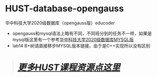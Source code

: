 # HUST-database-opengauss
华中科技大学2020级数据库（opengauss版）educoder

- opengauss和mysql语法上略有不同，不同班分到的任务不一样，如果是mysql版这里有一个参考[华中科技大学2020级数据库MYSQL版](https://github.com/reKelin/Database-experiment-based-on-MySQL)  
- lab14 B+树请直接移步MYSQL版本链接，由于是C++实现所以没有区别
&nbsp;
> # [***更多HUST课程资源点这里***](https://github.com/Oliver-242)
